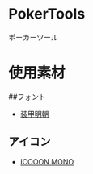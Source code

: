 # PokerTools
ポーカーツール

# 使用素材
##フォント
- [装甲明朝](https://flopdesign.com/blog/font/5228/)
## アイコン
- [ICOOON MONO](http://icooon-mono.com/)
